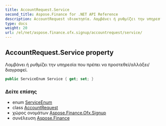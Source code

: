 ```yaml
---
title: AccountRequest.Service
second_title: Aspose.Finance for .NET API Reference
description: AccountRequest ιδιοκτησία. Λαμβάνει ή ρυθμίζει την υπηρεσία που πρέπει να προστεθεί/αλλάξει/διαγραφεί.
type: docs
weight: 20
url: /el/net/aspose.finance.ofx.signup/accountrequest/service/
---
```

## AccountRequest.Service property

Λαμβάνει ή ρυθμίζει την υπηρεσία που πρέπει να προστεθεί/αλλάξει/διαγραφεί.

```csharp
public ServiceEnum Service { get; set; }
```

### Δείτε επίσης

* enum [ServiceEnum](../../serviceenum/)
* class [AccountRequest](../)
* χώρος ονομάτων [Aspose.Finance.Ofx.Signup](../../accountrequest/)
* συνέλευση [Aspose.Finance](../../../)


